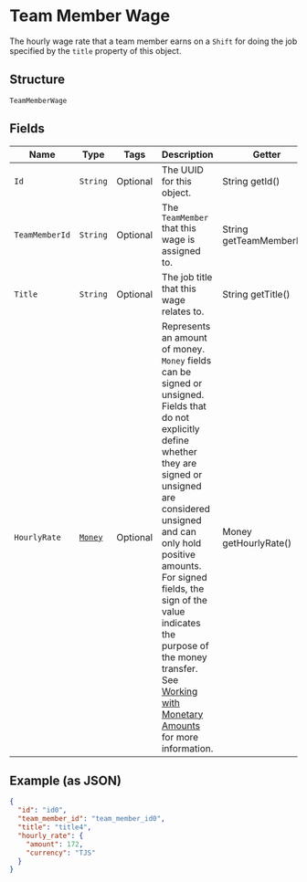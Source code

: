 
# Team Member Wage

The hourly wage rate that a team member earns on a `Shift` for doing the job
specified by the `title` property of this object.

## Structure

`TeamMemberWage`

## Fields

| Name | Type | Tags | Description | Getter |
|  --- | --- | --- | --- | --- |
| `Id` | `String` | Optional | The UUID for this object. | String getId() |
| `TeamMemberId` | `String` | Optional | The `TeamMember` that this wage is assigned to. | String getTeamMemberId() |
| `Title` | `String` | Optional | The job title that this wage relates to. | String getTitle() |
| `HourlyRate` | [`Money`](../../doc/models/money.md) | Optional | Represents an amount of money. `Money` fields can be signed or unsigned.<br>Fields that do not explicitly define whether they are signed or unsigned are<br>considered unsigned and can only hold positive amounts. For signed fields, the<br>sign of the value indicates the purpose of the money transfer. See<br>[Working with Monetary Amounts](https://developer.squareup.com/docs/build-basics/working-with-monetary-amounts)<br>for more information. | Money getHourlyRate() |

## Example (as JSON)

```json
{
  "id": "id0",
  "team_member_id": "team_member_id0",
  "title": "title4",
  "hourly_rate": {
    "amount": 172,
    "currency": "TJS"
  }
}
```

